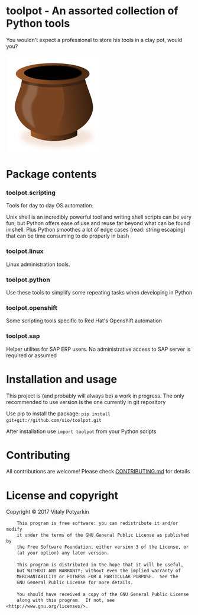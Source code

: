 # toolpot - An assorted collection of Python tools
You wouldn't expect a professional to store his tools in a clay pot, would you?

![toolpot logo](docs/logo/toolpot.png)


# Package contents
### toolpot.scripting
Tools for day to day OS automation.

Unix shell is an incredibly powerful tool
and writing shell scripts can be very fun, but Python offers ease of use
and reuse far beyond what can be found in shell. Plus Python smoothes a lot of
edge cases (read: string escaping) that can be time consuming to do properly
in bash

### toolpot.linux
Linux administration tools.

### toolpot.python
Use these tools to simplify some repeating tasks when developing in Python

### toolpot.openshift
Some scripting tools specific to Red Hat's Openshift automation

### toolpot.sap
Helper utilites for SAP ERP users. No administrative access to SAP server is
required or assumed


# Installation and usage
This project is (and probably will always be) a work in progress. The only
recommended to use version is the one currently in git repository

Use pip to install the package:
`pip install git+git://github.com/sio/toolpot.git`

After installation use `import toolpot` from your Python scripts


# Contributing
All contributions are welcome!
Please check [CONTRIBUTING.md](CONTRIBUTING.md) for details


# License and copyright
Copyright © 2017 Vitaly Potyarkin
```
    This program is free software: you can redistribute it and/or modify
    it under the terms of the GNU General Public License as published by
    the Free Software Foundation, either version 3 of the License, or
    (at your option) any later version.

    This program is distributed in the hope that it will be useful,
    but WITHOUT ANY WARRANTY; without even the implied warranty of
    MERCHANTABILITY or FITNESS FOR A PARTICULAR PURPOSE.  See the
    GNU General Public License for more details.

    You should have received a copy of the GNU General Public License
    along with this program.  If not, see <http://www.gnu.org/licenses/>.
```
